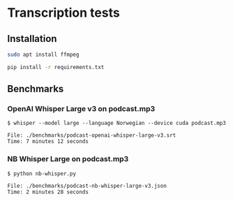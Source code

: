 # Transcription tests

## Installation

```bash
sudo apt install ffmpeg
```

```bash
pip install -r requirements.txt
```

## Benchmarks

### OpenAI Whisper Large v3 on podcast.mp3

```
$ whisper --model large --language Norwegian --device cuda podcast.mp3

File: ./benchmarks/podcast-openai-whisper-large-v3.srt
Time: 7 minutes 12 seconds
```

### NB Whisper Large on podcast.mp3

```
$ python nb-whisper.py

File: ./benchmarks/podcast-nb-whisper-large-v3.json
Time: 2 minutes 28 seconds
```
